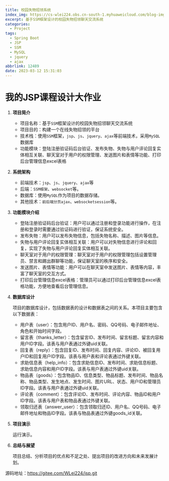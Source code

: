 ```yaml
---
title: 校园失物招领系统
index_img: https://cs-wlei224.obs.cn-south-1.myhuaweicloud.com/blog-imgs/202311151627644.png
excerpt: 基于SSM框架设计的校园失物招领聊天交流系统
categories:
  - Project
tags:
  - Spring Boot
  - JSP
  - SSM
  - MySQL
  - jquery
  - ajax
abbrlink: 12489
date: 2023-03-12 15:31:03
---
```

# 我的JSP课程设计大作业

1. **项目简介**

   * 项目名称：基于`SSM`框架设计的校园失物招领聊天交流系统

   - 项目目的：构建一个在线失物招领的平台
   - 技术栈：使用`SSM`框架，`jsp`、`js`、`jquery`、`ajax`等前端技术，采用`MySQL`数据库
   - 功能模块：登陆注册验证码后台验证、发布失物、失物与用户评论回复实体相互关联、聊天室对于用户的权限管理、发送图片和表情等功能、打印后台管理信息excel表格

2. **系统架构**

   - 前端技术：`jsp`、`js`、`jquery`、`ajax`等
   - 后端：`SSM框架`、`websocket`等。
   - 数据库：使用`MySQL`作为项目的数据存储。
   - 其他技术：`前后端分页ajax`、`websocketsession`等。

3. **功能模块介绍**

   - 登陆注册验证码后台验证：用户可以通过注册和登录功能进行操作，在注册和登录时需要通过验证码进行验证，保证系统安全。
   - 发布失物：用户可以发布失物信息，包括失物名称、描述、图片等信息。
   - 失物与用户评论回复实体相互关联：用户可以对失物信息进行评论和回复，实现了失物与用户评论回复实体相互关联。
   - 聊天室对于用户的权限管理：聊天室对于用户的权限管理包括设置管理员、禁言和踢出群聊等功能，保证聊天室的秩序和安全。
   - 发送图片、表情等功能：用户可以在聊天室中发送图片、表情等内容，丰富了聊天室的交互方式。
   - 打印后台管理信息excel表格：管理员可以通过打印后台管理信息excel表格功能，方便地查看后台管理信息。

4. **数据库设计**

   项目的数据库设计，包括数据表的设计和数据表之间的关系。本项目主要包含以下数据表：

   - 用户表（user）：包含用户ID、用户名、密码、QQ号码、电子邮件地址、角色和开始时间字段。
   - 留言表（thanks_letter）：包含留言ID、发布时间、留言标题、留言内容和用户ID字段。该表与用户表通过外键uid关联。
   - 回复表（reply）：包含回复ID、发布时间、回复内容、评论ID、被回复用户ID和回复用户ID字段。该表与用户表和评论表通过外键关联。
   - 求助信息表（help_info）：包含求助信息ID、发布时间、求助信息标题、求助信息内容和用户ID字段。该表与用户表通过外键uid关联。
   - 物品表（goods）：包含物品ID、信息类型、物品标题、发布时间、物品名称、物品类型、发生地点、发生时间、图片URL、状态、用户ID和管理员ID字段。该表与用户表通过外键uid关联。
   - 评论表（comment）：包含评论ID、发布时间、评论内容、物品ID和用户ID字段。该表与用户表和物品表通过外键关联。
   - 领取归还表（answer_user）：包含领取归还ID、用户名、QQ号码、电子邮件地址和物品ID字段。该表与物品表通过外键goods_id关联。

5. **项目演示**

   运行演示。

6. **总结与展望**

   项目总结、分析项目的优点和不足之处、提出项目的改进方向和未来发展计划。

源码地址：https://gitee.com/WLei224/jsp.git